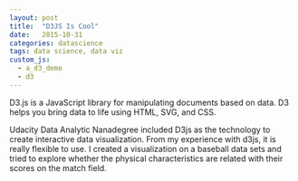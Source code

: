 ```yaml
---  
layout: post
title:  "D3JS Is Cool"  
date:   2015-10-31
categories: datascience
tags: data science, data viz
custom_js: 
  - a_d3_demo
  - d3
---
```

D3.js is a JavaScript library for manipulating documents based on data. D3 helps you bring data to life using HTML, SVG, and CSS. 

Udacity Data Analytic Nanadegree included D3js as the technology to create interactive data visualization. From my experience with d3js, it is really flexible to use. I created a visualization on a baseball data sets and tried to explore whether the physical characteristics are related with their scores on the match field. 
